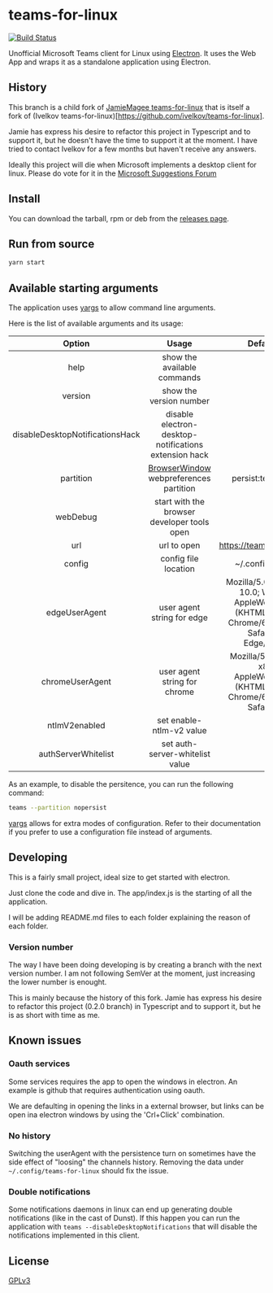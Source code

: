 # teams-for-linux

[![Build Status](https://travis-ci.org/IsmaelMartinez/teams-for-linux.svg?branch=master)](https://travis-ci.org/IsmaelMartinez/teams-for-linux)

Unofficial Microsoft Teams client for Linux using [Electron](https://electronjs.org/).
It uses the Web App and wraps it as a standalone application using Electron.

## History
This branch is a child fork of [JamieMagee teams-for-linux](https://github.com/JamieMagee/teams-for-linux) that is itself a fork of (Ivelkov teams-for-linux)[https://github.com/ivelkov/teams-for-linux]. 

Jamie has express his desire to refactor this project in Typescript and to support it, but he doesn't have the time to support it at the moment. I have tried to contact Ivelkov for a few months but haven't receive any answers. 

Ideally this project will die when Microsoft implements a desktop client for linux. Please do vote for it in the [Microsoft Suggestions Forum](https://microsoftteams.uservoice.com/forums/555103-public/suggestions/16911565-linux-client)

## Install
You can download the tarball, rpm or deb from the [releases page](https://github.com/IsmaelMartinez/teams-for-linux/releases).

## Run from source
```bash
yarn start
```

## Available starting arguments
The application uses [yargs](https://www.npmjs.com/package/yargs) to allow command line arguments.

Here is the list of available arguments and its usage:

| Option | Usage | Default Value |
|:-:|:-:|:-:|
| help  | show the available commands | false |
| version | show the version number | false |
| disableDesktopNotificationsHack | disable electron-desktop-notifications extension hack | false |
| partition | [BrowserWindow](https://electronjs.org/docs/api/browser-window) webpreferences partition | persist:teams-4-linux |
| webDebug | start with the browser developer tools open  |  false |
| url | url to open | https://teams.microsoft.com/ |
| config | config file location | ~/.config/teams.json |
| edgeUserAgent | user agent string for edge | Mozilla/5.0 (Windows NT 10.0; Win64; x64) AppleWebKit/537.36 (KHTML, like Gecko) Chrome/69.0.3497.100 Safari/537.36 Edge/42.17134 |
| chromeUserAgent | user agent string for chrome | Mozilla/5.0 (X11; Linux x86_64) AppleWebKit/537.36 (KHTML, like Gecko) Chrome/69.0.3497.100 Safari/537.36 |
| ntlmV2enabled | set enable-ntlm-v2 value | true |
| authServerWhitelist | set auth-server-whitelist value | * |

As an example, to disable the persitence, you can run the following command:
```bash
teams --partition nopersist
```

[yargs](https://www.npmjs.com/package/yargs) allows for extra modes of configuration. Refer to their documentation if you prefer to use a configuration file instead of arguments.

## Developing
This is a fairly small project, ideal size to get started with electron.

Just clone the code and dive in. The app/index.js is the starting of all the application. 

I will be adding README.md files to each folder explaining the reason of each folder.

### Version number
The way I have been doing developing is by creating a branch with the next version number. I am not following SemVer at the moment, just increasing the lower number is enought. 

This is mainly because the history of this fork. Jamie has express his desire to refactor this project (0.2.0 branch) in Typescript and to support it, but he is as short with time as me.

## Known issues

### Oauth services
Some services requires the app to open the windows in electron. An example is github that requires authentication using oauth. 

We are defaulting in opening the links in a external browser, but links can be open ina electron windows by using the 'Crl+Click' combination.

### No history
Switching the userAgent with the persistence turn on sometimes have the side effect of "loosing" the channels history. Removing the data under `~/.config/teams-for-linux` should fix the issue.

### Double notifications
Some notifications daemons in linux can end up generating double notifications (like in the cast of Dunst). If this happen you can run the application with `teams --disableDesktopNotifications` that will disable the notifications implemented in this client.

## License

[GPLv3](LICENSE.md)